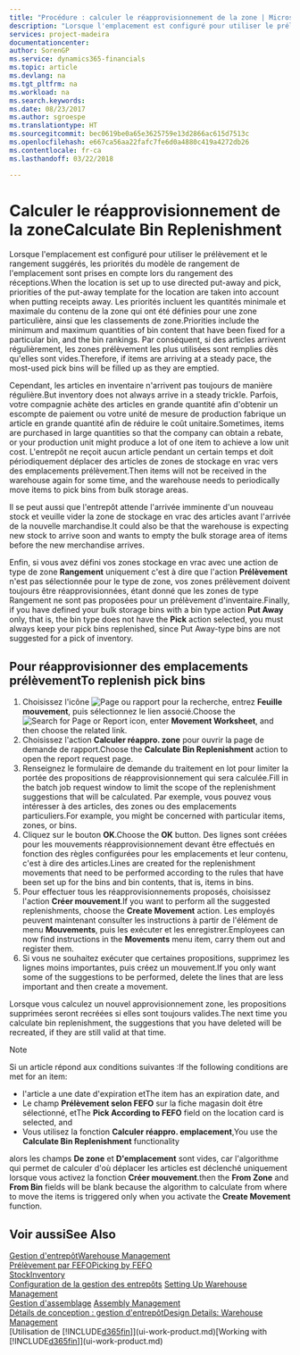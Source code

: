 ```yaml
---
title: "Procédure : calculer le réapprovisionnement de la zone | Microsoft Docs"
description: "Lorsque l'emplacement est configuré pour utiliser le prélèvement et le rangement suggérés, les priorités du modèle de rangement de l'emplacement sont prises en compte lors du rangement des réceptions."
services: project-madeira
documentationcenter: 
author: SorenGP
ms.service: dynamics365-financials
ms.topic: article
ms.devlang: na
ms.tgt_pltfrm: na
ms.workload: na
ms.search.keywords: 
ms.date: 08/23/2017
ms.author: sgroespe
ms.translationtype: HT
ms.sourcegitcommit: bec0619be0a65e3625759e13d2866ac615d7513c
ms.openlocfilehash: e667ca56aa22fafc7fe6d0a4880c419a4272db26
ms.contentlocale: fr-ca
ms.lasthandoff: 03/22/2018

---
```

# <a name="calculate-bin-replenishment"></a><span data-ttu-id="2e5a2-103">Calculer le réapprovisionnement de la zone</span><span class="sxs-lookup"><span data-stu-id="2e5a2-103">Calculate Bin Replenishment</span></span>
<span data-ttu-id="2e5a2-104">Lorsque l'emplacement est configuré pour utiliser le prélèvement et le rangement suggérés, les priorités du modèle de rangement de l'emplacement sont prises en compte lors du rangement des réceptions.</span><span class="sxs-lookup"><span data-stu-id="2e5a2-104">When the location is set up to use directed put-away and pick, priorities of the put-away template for the location are taken into account when putting receipts away.</span></span> <span data-ttu-id="2e5a2-105">Les priorités incluent les quantités minimale et maximale du contenu de la zone qui ont été définies pour une zone particulière, ainsi que les classements de zone.</span><span class="sxs-lookup"><span data-stu-id="2e5a2-105">Priorities include the minimum and maximum quantities of bin content that have been fixed for a particular bin, and the bin rankings.</span></span> <span data-ttu-id="2e5a2-106">Par conséquent, si des articles arrivent régulièrement, les zones prélèvement les plus utilisées sont remplies dès qu'elles sont vides.</span><span class="sxs-lookup"><span data-stu-id="2e5a2-106">Therefore, if items are arriving at a steady pace, the most-used pick bins will be filled up as they are emptied.</span></span>  

<span data-ttu-id="2e5a2-107">Cependant, les articles en inventaire n'arrivent pas toujours de manière régulière.</span><span class="sxs-lookup"><span data-stu-id="2e5a2-107">But inventory does not always arrive in a steady trickle.</span></span> <span data-ttu-id="2e5a2-108">Parfois, votre compagnie achète des articles en grande quantité afin d'obtenir un escompte de paiement ou votre unité de mesure de production fabrique un article en grande quantité afin de réduire le coût unitaire.</span><span class="sxs-lookup"><span data-stu-id="2e5a2-108">Sometimes, items are purchased in large quantities so that the company can obtain a rebate, or your production unit might produce a lot of one item to achieve a low unit cost.</span></span> <span data-ttu-id="2e5a2-109">L'entrepôt ne reçoit aucun article pendant un certain temps et doit périodiquement déplacer des articles de zones de stockage en vrac vers des emplacements prélèvement.</span><span class="sxs-lookup"><span data-stu-id="2e5a2-109">Then items will not be received in the warehouse again for some time, and the warehouse needs to periodically move items to pick bins from bulk storage areas.</span></span>  

<span data-ttu-id="2e5a2-110">Il se peut aussi que l'entrepôt attende l'arrivée imminente d'un nouveau stock et veuille vider la zone de stockage en vrac des articles avant l'arrivée de la nouvelle marchandise.</span><span class="sxs-lookup"><span data-stu-id="2e5a2-110">It could also be that the warehouse is expecting new stock to arrive soon and wants to empty the bulk storage area of items before the new merchandise arrives.</span></span>  

<span data-ttu-id="2e5a2-111">Enfin, si vous avez défini vos zones stockage en vrac avec une action de type de zone **Rangement** uniquement c'est à dire que l'action **Prélèvement** n'est pas sélectionnée pour le type de zone, vos zones prélèvement doivent toujours être réapprovisionnées, étant donné que les zones de type Rangement ne sont pas proposées pour un prélèvement d'inventaire.</span><span class="sxs-lookup"><span data-stu-id="2e5a2-111">Finally, if you have defined your bulk storage bins with a bin type action **Put Away** only, that is, the bin type does not have the **Pick** action selected, you must always keep your pick bins replenished, since Put Away-type bins are not suggested for a pick of inventory.</span></span>  

## <a name="to-replenish-pick-bins"></a><span data-ttu-id="2e5a2-112">Pour réapprovisionner des emplacements prélèvement</span><span class="sxs-lookup"><span data-stu-id="2e5a2-112">To replenish pick bins</span></span>  
1.  <span data-ttu-id="2e5a2-113">Choisissez l'icône ![Page ou rapport pour la recherche](media/ui-search/search_small.png "icône Page ou rapport pour la recherche"), entrez **Feuille mouvement**, puis sélectionnez le lien associé.</span><span class="sxs-lookup"><span data-stu-id="2e5a2-113">Choose the ![Search for Page or Report](media/ui-search/search_small.png "Search for Page or Report icon") icon, enter **Movement Worksheet**, and then choose the related link.</span></span>  
2.  <span data-ttu-id="2e5a2-114">Choisissez l'action **Calculer réappro. zone** pour ouvrir la page de demande de rapport.</span><span class="sxs-lookup"><span data-stu-id="2e5a2-114">Choose the **Calculate Bin Replenishment** action to open the report request page.</span></span>  
3.  <span data-ttu-id="2e5a2-115">Renseignez le formulaire de demande du traitement en lot pour limiter la portée des propositions de réapprovisionnement qui sera calculée.</span><span class="sxs-lookup"><span data-stu-id="2e5a2-115">Fill in the batch job request window to limit the scope of the replenishment suggestions that will be calculated.</span></span> <span data-ttu-id="2e5a2-116">Par exemple, vous pouvez vous intéresser à des articles, des zones ou des emplacements particuliers.</span><span class="sxs-lookup"><span data-stu-id="2e5a2-116">For example, you might be concerned with particular items, zones, or bins.</span></span>  
4.  <span data-ttu-id="2e5a2-117">Cliquez sur le bouton **OK**.</span><span class="sxs-lookup"><span data-stu-id="2e5a2-117">Choose the **OK** button.</span></span> <span data-ttu-id="2e5a2-118">Des lignes sont créées pour les mouvements réapprovisionnement devant être effectués en fonction des règles configurées pour les emplacements et leur contenu, c'est à dire des articles.</span><span class="sxs-lookup"><span data-stu-id="2e5a2-118">Lines are created for the replenishment movements that need to be performed according to the rules that have been set up for the bins and bin contents, that is, items in bins.</span></span>  
5.  <span data-ttu-id="2e5a2-119">Pour effectuer tous les réapprovisionnements proposés, choisissez l'action **Créer mouvement**.</span><span class="sxs-lookup"><span data-stu-id="2e5a2-119">If you want to perform all the suggested replenishments, choose the **Create Movement** action.</span></span> <span data-ttu-id="2e5a2-120">Les employés peuvent maintenant consulter les instructions à partir de l'élément de menu **Mouvements**, puis les exécuter et les enregistrer.</span><span class="sxs-lookup"><span data-stu-id="2e5a2-120">Employees can now find instructions in the **Movements** menu item, carry them out and register them.</span></span>  
6.  <span data-ttu-id="2e5a2-121">Si vous ne souhaitez exécuter que certaines propositions, supprimez les lignes moins importantes, puis créez un mouvement.</span><span class="sxs-lookup"><span data-stu-id="2e5a2-121">If you only want some of the suggestions to be performed, delete the lines that are less important and then create a movement.</span></span>  

<span data-ttu-id="2e5a2-122">Lorsque vous calculez un nouvel approvisionnement zone, les propositions supprimées seront recréées si elles sont toujours valides.</span><span class="sxs-lookup"><span data-stu-id="2e5a2-122">The next time you calculate bin replenishment, the suggestions that you have deleted will be recreated, if they are still valid at that time.</span></span>  

> [!NOTE]  
>  <span data-ttu-id="2e5a2-123">Si un article répond aux conditions suivantes :</span><span class="sxs-lookup"><span data-stu-id="2e5a2-123">If the following conditions are met for an item:</span></span>  
>   
>  -   <span data-ttu-id="2e5a2-124">l'article a une date d'expiration et</span><span class="sxs-lookup"><span data-stu-id="2e5a2-124">The item has an expiration date, and</span></span>  
> -   <span data-ttu-id="2e5a2-125">Le champ **Prélèvement selon FEFO** sur la fiche magasin doit être sélectionné, et</span><span class="sxs-lookup"><span data-stu-id="2e5a2-125">The **Pick According to FEFO** field on the location card is selected, and</span></span>  
> -   <span data-ttu-id="2e5a2-126">Vous utilisez la fonction **Calculer réappro. emplacement**,</span><span class="sxs-lookup"><span data-stu-id="2e5a2-126">You use the **Calculate Bin Replenishment** functionality</span></span>  
>   
>  <span data-ttu-id="2e5a2-127">alors les champs **De zone** et **D'emplacement** sont vides, car l'algorithme qui permet de calculer d'où déplacer les articles est déclenché uniquement lorsque vous activez la fonction **Créer mouvement**.</span><span class="sxs-lookup"><span data-stu-id="2e5a2-127">then the **From Zone** and **From Bin** fields will be blank because the algorithm to calculate from where to move the items is triggered only when you activate the **Create Movement** function.</span></span>  

## <a name="see-also"></a><span data-ttu-id="2e5a2-128">Voir aussi</span><span class="sxs-lookup"><span data-stu-id="2e5a2-128">See Also</span></span>  
[<span data-ttu-id="2e5a2-129">Gestion d'entrepôt</span><span class="sxs-lookup"><span data-stu-id="2e5a2-129">Warehouse Management</span></span>](warehouse-manage-warehouse.md)  
[<span data-ttu-id="2e5a2-130">Prélèvement par FEFO</span><span class="sxs-lookup"><span data-stu-id="2e5a2-130">Picking by FEFO</span></span>](warehouse-picking-by-fefo.md)  
[<span data-ttu-id="2e5a2-131">Stock</span><span class="sxs-lookup"><span data-stu-id="2e5a2-131">Inventory</span></span>](inventory-manage-inventory.md)  
<span data-ttu-id="2e5a2-132">[Configuration de la gestion des entrepôts](warehouse-setup-warehouse.md)   </span><span class="sxs-lookup"><span data-stu-id="2e5a2-132">[Setting Up Warehouse Management](warehouse-setup-warehouse.md)   </span></span>  
<span data-ttu-id="2e5a2-133">[Gestion d'assemblage](assembly-assemble-items.md)  </span><span class="sxs-lookup"><span data-stu-id="2e5a2-133">[Assembly Management](assembly-assemble-items.md)  </span></span>  
[<span data-ttu-id="2e5a2-134">Détails de conception : gestion d'entrepôt</span><span class="sxs-lookup"><span data-stu-id="2e5a2-134">Design Details: Warehouse Management</span></span>](design-details-warehouse-management.md)  
<span data-ttu-id="2e5a2-135">[Utilisation de [!INCLUDE[d365fin](includes/d365fin_md.md)]](ui-work-product.md)</span><span class="sxs-lookup"><span data-stu-id="2e5a2-135">[Working with [!INCLUDE[d365fin](includes/d365fin_md.md)]](ui-work-product.md)</span></span>

